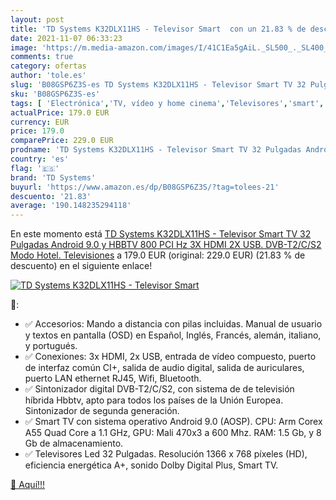 ```yaml
---
layout: post
title: 'TD Systems K32DLX11HS - Televisor Smart  con un 21.83 % de descuento'
date: 2021-11-07 06:33:23
image: 'https://m.media-amazon.com/images/I/41C1Ea5gAiL._SL500_._SL400_.jpg'
comments: true
category: ofertas
author: 'tole.es'
slug: 'B08GSP6Z3S-es TD Systems K32DLX11HS - Televisor Smart TV 32 Pulgadas...'
sku: 'B08GSP6Z3S-es'
tags: [ 'Electrónica','TV, vídeo y home cinema','Televisores','smart','td systems','televisor','tv', ]
actualPrice: 179.0 EUR
currency: EUR
price: 179.0
comparePrice: 229.0 EUR
prodname: 'TD Systems K32DLX11HS - Televisor Smart TV 32 Pulgadas Android 9.0 y HBBTV  800 PCI Hz  3X HDMI  2X USB. DVB-T2/C/S2  Modo Hotel. Televisiones'
country: 'es'
flag: '🇪🇸'
brand: 'TD Systems'
buyurl: 'https://www.amazon.es/dp/B08GSP6Z3S/?tag=tolees-21'
descuento: '21.83'
average: '190.148235294118'
---
```


En este momento está [TD Systems K32DLX11HS - Televisor Smart TV 32 Pulgadas Android 9.0 y HBBTV  800 PCI Hz  3X HDMI  2X USB. DVB-T2/C/S2  Modo Hotel. Televisiones](https://www.amazon.es/dp/B08GSP6Z3S/?tag=tolees-21) a 179.0 EUR (original: 229.0 EUR) (21.83 %  de descuento) en el siguiente enlace!

[![TD Systems K32DLX11HS - Televisor Smart ](https://m.media-amazon.com/images/I/41C1Ea5gAiL._SL500_._SL400_.jpg)](https://www.amazon.es/dp/B08GSP6Z3S/?tag=tolees-21)

🔎:

- ✅ Accesorios: Mando a distancia con pilas incluidas. Manual de usuario y textos en pantalla (OSD) en Español, Inglés, Francés, alemán, italiano, y portugués.
- ✅ Conexiones: 3x HDMI, 2x USB, entrada de vídeo compuesto, puerto de interfaz común CI+, salida de audio digital, salida de auriculares, puerto LAN ethernet RJ45, Wifi, Bluetooth.
- ✅ Sintonizador digital DVB-T2/C/S2, con sistema de de televisión híbrida Hbbtv, apto para todos los países de la Unión Europea. Sintonizador de segunda generación.
- ✅ Smart TV con sistema operativo Android 9.0 (AOSP). CPU: Arm Corex A55 Quad Core a 1.1 GHz, GPU: Mali 470x3 a 600 Mhz. RAM: 1.5 Gb, y 8 Gb de almacenamiento.
- ✅ Televisores Led 32 Pulgadas. Resolución 1366 x 768 píxeles (HD), eficiencia energética A+, sonido Dolby Digital Plus, Smart TV.

[🛒 Aquí!!!](https://www.amazon.es/dp/B08GSP6Z3S/?tag=tolees-21)
